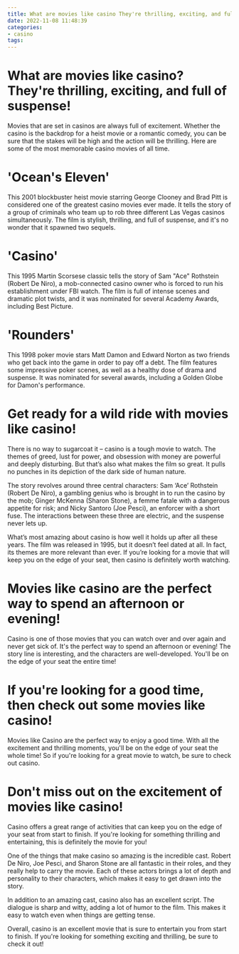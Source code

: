```yaml
---
title: What are movies like casino They're thrilling, exciting, and full of suspense!
date: 2022-11-08 11:48:39
categories:
- casino
tags:
---
```



#  What are movies like casino? They're thrilling, exciting, and full of suspense!

Movies that are set in casinos are always full of excitement. Whether the casino is the backdrop for a heist movie or a romantic comedy, you can be sure that the stakes will be high and the action will be thrilling. Here are some of the most memorable casino movies of all time.

# 'Ocean's Eleven'

This 2001 blockbuster heist movie starring George Clooney and Brad Pitt is considered one of the greatest casino movies ever made. It tells the story of a group of criminals who team up to rob three different Las Vegas casinos simultaneously. The film is stylish, thrilling, and full of suspense, and it's no wonder that it spawned two sequels.

# 'Casino'

This 1995 Martin Scorsese classic tells the story of Sam "Ace" Rothstein (Robert De Niro), a mob-connected casino owner who is forced to run his establishment under FBI watch. The film is full of intense scenes and dramatic plot twists, and it was nominated for several Academy Awards, including Best Picture.

# 'Rounders'

This 1998 poker movie stars Matt Damon and Edward Norton as two friends who get back into the game in order to pay off a debt. The film features some impressive poker scenes, as well as a healthy dose of drama and suspense. It was nominated for several awards, including a Golden Globe for Damon's performance.

#  Get ready for a wild ride with movies like casino!

There is no way to sugarcoat it – casino is a tough movie to watch. The themes of greed, lust for power, and obsession with money are powerful and deeply disturbing. But that’s also what makes the film so great. It pulls no punches in its depiction of the dark side of human nature.

The story revolves around three central characters: Sam ‘Ace’ Rothstein (Robert De Niro), a gambling genius who is brought in to run the casino by the mob; Ginger McKenna (Sharon Stone), a femme fatale with a dangerous appetite for risk; and Nicky Santoro (Joe Pesci), an enforcer with a short fuse. The interactions between these three are electric, and the suspense never lets up.

What’s most amazing about casino is how well it holds up after all these years. The film was released in 1995, but it doesn’t feel dated at all. In fact, its themes are more relevant than ever. If you’re looking for a movie that will keep you on the edge of your seat, then casino is definitely worth watching.

#  Movies like casino are the perfect way to spend an afternoon or evening!

Casino is one of those movies that you can watch over and over again and never get sick of. It's the perfect way to spend an afternoon or evening! The story line is interesting, and the characters are well-developed. You'll be on the edge of your seat the entire time!

#  If you're looking for a good time, then check out some movies like casino!

Movies like Casino are the perfect way to enjoy a good time. With all the excitement and thrilling moments, you'll be on the edge of your seat the whole time! So if you're looking for a great movie to watch, be sure to check out casino.

#  Don't miss out on the excitement of movies like casino!

Casino offers a great range of activities that can keep you on the edge of your seat from start to finish. If you're looking for something thrilling and entertaining, this is definitely the movie for you!

One of the things that make casino so amazing is the incredible cast. Robert De Niro, Joe Pesci, and Sharon Stone are all fantastic in their roles, and they really help to carry the movie. Each of these actors brings a lot of depth and personality to their characters, which makes it easy to get drawn into the story.

In addition to an amazing cast, casino also has an excellent script. The dialogue is sharp and witty, adding a lot of humor to the film. This makes it easy to watch even when things are getting tense.

Overall, casino is an excellent movie that is sure to entertain you from start to finish. If you're looking for something exciting and thrilling, be sure to check it out!